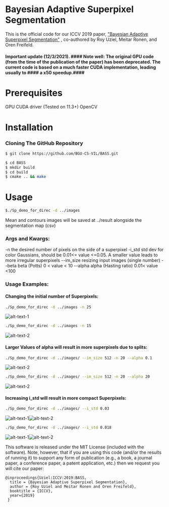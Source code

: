 

# Bayesian Adaptive Superpixel Segmentation

This is the official code for our ICCV 2019 paper, ["Bayesian Adaptive Superpixel Segmentation"](https://www.cs.bgu.ac.il/~orenfr/BASS/Uziel_ICCV_2019.pdf) , co-authored by Roy Uziel, Meitar Ronen, and Oren Freifeld.

#### Important update (12/3/2021). #### Note well: The original GPU code (from the time of the publication of the paper) has been deprecated. The current code is based on a much faster CUDA implementation, leading usually to #### a x50 speedup.####

# Prerequisites
GPU 
CUDA driver (Tested on 11.3+)
OpenCV 

# Installation

### Cloning The GitHub Repository

```bash
$ git clone https://github.com/BGU-CS-VIL/BASS.git
``` 
```bash
$ cd BASS
$ mkdir build
$ cd build
$ cmake .. && make
``` 

# Usage
```bash
$./Sp_demo_for_direc -d ../images
``` 
Mean and contours images will be saved at ../result alongside the segmentation map (csv)

### Args and Kwargs:
-n the desired number of pixels on the side of a superpixel
-i_std std dev for color Gaussians, should be 0.01<= value <=0.05. A smaller value leads to more irregular superpixels
--im_size resizing input images (single number)
--beta beta (Potts) 0 < value < 10
--alpha alpha (Hasting ratio) 0.01< value <100

### Usage Examples:

#### Changing the initial number of Superpixels:
```bash
./Sp_demo_for_direc -d ../images -n 25
```
![alt-text-1](./gif/border_25.png "-n 25") 


```bash
./Sp_demo_for_direc -d ../images -n 15
```

![alt-text-2](./gif/border_20.png "-n 15")

#### Larger Values of alpha will result in more superpixels due to splits:
```bash
./Sp_demo_for_direc -d ../images/ --im_size 512 -n 20 --alpha 0.1
```
![alt-text-2](./gif/border_2.png "--alpha 2")



```bash
./Sp_demo_for_direc -d ../images/ --im_size 512 -n 20 --alpha 20
```
![alt-text-2](./gif/border_alpha20.png "--alpha 20")


#### Increasing i_std will result in more compact Superpixels:

```bash
./Sp_demo_for_direc -d ../images/ --i_std 0.03
```
![alt-text-1](./gif/border_302003.png "-n 25")![alt-text-2](./gif/mean_302003.png "-n 25")  

```bash
./Sp_demo_for_direc -d ../images/ --i_std 0.018
```

![alt-text-1](./gif/border_18.png "-n 25")![alt-text-2](./gif/mean_18.png "-n 25")  




This software is released under the MIT License (included with the software). Note, however, that if you are using this code (and/or the results of running it) to support any form of publication (e.g., a book, a journal paper, a conference paper, a patent application, etc.) then we request you will cite our paper:

```
@inproceedings{Uziel:ICCV:2019:BASS,
  title = {Bayesian Adaptive Superpixel Segmentation},
  author = {Roy Uziel and Meitar Ronen and Oren Freifeld},
  booktitle = {ICCV},
  year={2019}
 } 
